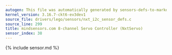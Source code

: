 ```yaml
---
autogen: This file was automatically generated by sensors-defs-to-markdown.py
kernel_version: 3.16.7-ckt6-ev3dev1
source_file: drivers/lego/sensors/nxt_i2c_sensor_defs.c
source_line: 299
title: mindsensors.com 8-channel Servo Controller (NxtServo)
sensor_index: 38
---
```


{% include sensor.md %}
